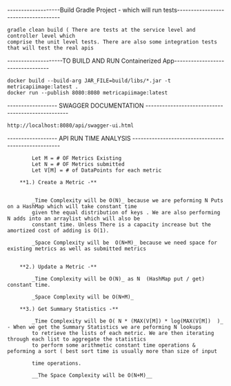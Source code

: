 
-------------------Build Gradle Project - which will run tests------------------------------------

    gradle clean build ( There are tests at the service level and controller level which 
    comprise the unit level tests. There are also some integration tests that will test the real apis

--------------------TO BUILD AND RUN Containerized App---------------------------------
    
    
    docker build --build-arg JAR_FILE=build/libs/*.jar -t metricapiimage:latest .
    docker run --publish 8080:8080 metricapiimage:latest
    
    



------------------ SWAGGER DOCUMENTATION --------------------------------------------------
   
   
    http://localhost:8080/api/swagger-ui.html
    
------------------ API RUN TIME ANALYSIS ----------------------------------------------------

        
            
            Let M = # OF Metrics Existing  
            Let N = # OF Metrics submitted 
            Let V[M] = # of DataPoints for each metric 
        
        **1.) Create a Metric -** 
        
            
            _Time Complexity will be O(N)_ because we are peforming N Puts on a HashMap which will take constant time
            given the equal distribution of keys . We are also performing N adds into an arraylist which will also be
            constant time. Unless There is a capacity increase but the amortized cost of adding is O(1). 
            
            _Space Complexity will be  O(N+M)_ because we need space for existing metrics as well as submitted metrics 
         
        
        **2.) Update a Metric -** 
        
            _Time Complexity will be O(N)_ as N  (HashMap put / get) constant time. 
            
            _Space Complexity will be O(N+M)_
            
        **3.) Get Summary Statistics -**
        
            _Time Complexity will be O( N * (MAX(V[M]) * log(MAX(V[M])  )_ - When we get the Summary Statistics we are peforming N lookups
            to retrieve the lists of each metric. We are then iterating through each list to aggregate the statistics 
            to perform some arithmetic constant time operations & peforming a sort ( best sort time is usually more than size of input
            
            time operations.  
            
            __The Space Complexity will be O(N+M)__ 
            